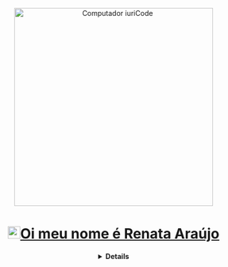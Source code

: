 <p align="center">
<a href="https://github.com/renatak12">
    <img
         align="center"
         src="https://raw.githubusercontent.com/MicaelliMedeiros/micaellimedeiros/master/image/computer-illustration.png" min-width="400px" max-width="400px" width="400px" align="center" alt="Computador iuriCode"
 </a>
</p>
    
<h1 align="center"><img src="https://media.giphy.com/media/hvRJCLFzcasrR4ia7z/giphy.gif" width="25px">Oi meu nome é Renata Araújo</h1></img>
<h4 align="center">
<details>
 
<h2 align="left">Linguagens e Tecnologias</h2> 
  <p align="center">
   <a href="https://developer.mozilla.org/pt-BR/docs/Web/HTML">
      <img src="https://cdn.jsdelivr.net/gh/devicons/devicon/icons/html5/html5-plain.svg" alt="html5" width="40" height="40"/>
   </a>
   <a href="https://developer.mozilla.org/pt-BR/docs/Web/CSS">
      <img src="https://cdn.jsdelivr.net/gh/devicons/devicon/icons/css3/css3-plain.svg" alt="css3" width="40" height="40"/>
   </a>
   <a href="https://developer.mozilla.org/en-US/docs/Web/JavaScript">
      <img src="https://cdn.jsdelivr.net/gh/devicons/devicon/icons/javascript/javascript-original.svg" alt="javascript" width="40" height="40"/>
   </a>
   <a href="https://nextjs.org/">
      <img src="https://cdn.jsdelivr.net/gh/devicons/devicon/icons/nextjs/nextjs-line.svg" alt="nextjs" width="40" height="40"/>
   </a>
   <a href="https://nodejs.org">
      <img src="https://cdn.jsdelivr.net/gh/devicons/devicon/icons/nodejs/nodejs-original.svg" alt="nodejs" width="40" height="40"/>
   </a>
</p>
  
<h2 align="left">Ferramentas</h2>
  <p align="center">
   <a href="https://code.visualstudio.com/">
      <img src="https://cdn.jsdelivr.net/gh/devicons/devicon/icons/vscode/vscode-original.svg" alt="vscode" width="40" height="40"/>
   </a>
  </p>
  
<h2 align="left">Atividade</h2>
<p align="center">
  <a href="https://github.com/renatak12">
    <img
      align="center"
      height="150em"
      src="https://github-readme-stats.vercel.app/api?username=renatak12&show_icons=true&include_all_commits=true&count_private=true&theme=tokyonight"
    />
  </a>
  <a href="https://github.com/renatak12">
    <img
      align="center"
      height="150em"
      src="https://github-readme-stats.vercel.app/api/top-langs/?username=renatak12&show_icons=true&include_all_commits=true&count_private=true&layout=compact&theme=tokyonight"
    />
  </a>
</p>

<p align="center">
  <a href="https://github.com/renatak12">
    <img
      align="center"
      src="https://github-profile-trophy.vercel.app/?username=renatak12&theme=onedark&no-frame=true&row=1&&margin-w=20&no-bg=true"
    />
  </a>
</a>
</p>


<h2 align="left">Contato</h2>

<p align="center">
  <a href="https://instagram.com/renatakaraujo_">
    <img
      align="center"
      src="https://img.shields.io/badge/Instagram-1C1C1C?style=for-the-badge&logo=instagram&logoColor=00FFFF"
    />
  </a>
  <a href="https://github.com/renatak12">
    <img
         align="center"
         src="https://img.shields.io/badge/Gmail-1C1C1C?style=for-the-badge&logo=gmail&logoColor=00FFFF"
  </a>
</p>
<h2 align="center">@renatak12</h2>
</details>
